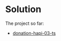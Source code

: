 # Solution

The project so far:

- [donation-hapi-03-ts](https://github.com/wit-hdip-comp-sci-2024/full-stack-1/tree/main/prj/donation/hapi/donation-hapi-03-donate-ts)



